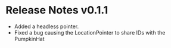# Release Notes v0.1.1

- Added a headless pointer.
- Fixed a bug causing the LocationPointer to share IDs with the PumpkinHat
